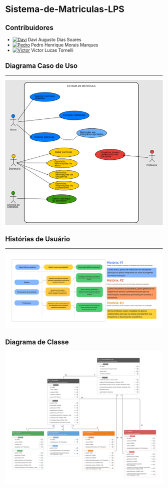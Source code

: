 # Sistema-de-Matriculas-LPS

## Contribuidores

- [![Davi](https://avatars0.githubusercontent.com/u/113954562?s=50 "Davi Augusto Dias Soares")](https://github.com/daviaugustoo) Davi Augusto Dias Soares
- [![Pedro](https://avatars.githubusercontent.com/u/65373363?s=50 "Pedro Henrique Morais Marques")](https://github.com/MoraisGordo) Pedro Henrique Morais Marques
- [![Victor](https://avatars.githubusercontent.com/u/131902065?s=50 "Victor Lucas Tornelli")](https://github.com/Viihctor) Victor Lucas Tornelli

## Diagrama Caso de Uso
---------------
![Casos de Uso](https://github.com/daviaugustoo/Sistema-de-Matriculas-LPS/blob/main/Diagramas/Diagrama%20de%20Caso%20de%20Uso.png)
## Histórias de Usuário
---------------
![Casos de Uso](https://github.com/daviaugustoo/Sistema-de-Matriculas-LPS/blob/main/Documentos/User%20Story.jpg)

## Diagrama de Classe

![Diagrama de Classe](https://github.com/daviaugustoo/Sistema-de-Matriculas-LPS/blob/main/Diagramas/Diagrama%20de%20classe/Diagrama%20de%20classe%20lab1%20LPS%20v3.png)

